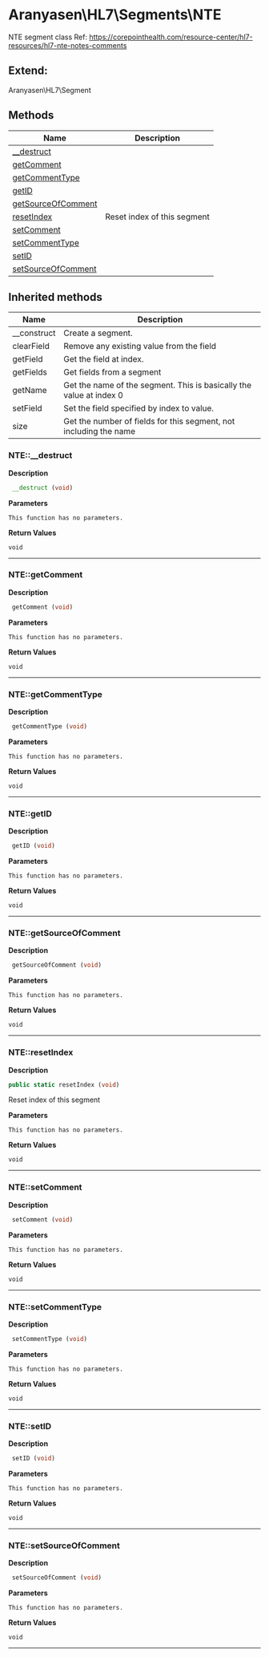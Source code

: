 # Aranyasen\HL7\Segments\NTE  

NTE segment class
Ref: https://corepointhealth.com/resource-center/hl7-resources/hl7-nte-notes-comments



## Extend:

Aranyasen\HL7\Segment

## Methods

| Name | Description |
|------|-------------|
|[__destruct](#nte__destruct)||
|[getComment](#ntegetcomment)||
|[getCommentType](#ntegetcommenttype)||
|[getID](#ntegetid)||
|[getSourceOfComment](#ntegetsourceofcomment)||
|[resetIndex](#nteresetindex)|Reset index of this segment|
|[setComment](#ntesetcomment)||
|[setCommentType](#ntesetcommenttype)||
|[setID](#ntesetid)||
|[setSourceOfComment](#ntesetsourceofcomment)||

## Inherited methods

| Name | Description |
|------|-------------|
|__construct|Create a segment.|
|clearField|Remove any existing value from the field|
|getField|Get the field at index.|
|getFields|Get fields from a segment|
|getName|Get the name of the segment. This is basically the value at index 0|
|setField|Set the field specified by index to value.|
|size|Get the number of fields for this segment, not including the name|



### NTE::__destruct  

**Description**

```php
 __destruct (void)
```

 

 

**Parameters**

`This function has no parameters.`

**Return Values**

`void`


<hr />


### NTE::getComment  

**Description**

```php
 getComment (void)
```

 

 

**Parameters**

`This function has no parameters.`

**Return Values**

`void`


<hr />


### NTE::getCommentType  

**Description**

```php
 getCommentType (void)
```

 

 

**Parameters**

`This function has no parameters.`

**Return Values**

`void`


<hr />


### NTE::getID  

**Description**

```php
 getID (void)
```

 

 

**Parameters**

`This function has no parameters.`

**Return Values**

`void`


<hr />


### NTE::getSourceOfComment  

**Description**

```php
 getSourceOfComment (void)
```

 

 

**Parameters**

`This function has no parameters.`

**Return Values**

`void`


<hr />


### NTE::resetIndex  

**Description**

```php
public static resetIndex (void)
```

Reset index of this segment 

 

**Parameters**

`This function has no parameters.`

**Return Values**

`void`


<hr />


### NTE::setComment  

**Description**

```php
 setComment (void)
```

 

 

**Parameters**

`This function has no parameters.`

**Return Values**

`void`


<hr />


### NTE::setCommentType  

**Description**

```php
 setCommentType (void)
```

 

 

**Parameters**

`This function has no parameters.`

**Return Values**

`void`


<hr />


### NTE::setID  

**Description**

```php
 setID (void)
```

 

 

**Parameters**

`This function has no parameters.`

**Return Values**

`void`


<hr />


### NTE::setSourceOfComment  

**Description**

```php
 setSourceOfComment (void)
```

 

 

**Parameters**

`This function has no parameters.`

**Return Values**

`void`


<hr />

